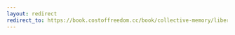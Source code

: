 ```yaml
---
layout: redirect
redirect_to: https://book.costoffreedom.cc/book/collective-memory/liberte.html
---
```

